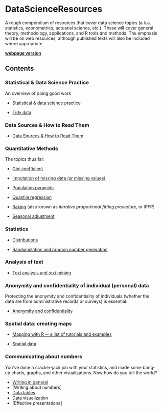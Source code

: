 # DataScienceResources

A rough compendium of resources that cover data science topics (a.k.a. statistics, econometrics, actuarial science, etc.). These will cover general theory, methodology, applications, and R tools and methods. The emphasis will be on web resources, although published texts will also be included where appropriate.

**[webpage version](http://monkmanmh.github.io/DataScienceResources/)**

## Contents

### Statistical & Data Science Practice

An overview of doing good work

* [Statistical & data science practice](https://github.com/MonkmanMH/DataScienceResources/blob/master/StatisticalPractice.md)

* [Tidy data](https://github.com/MonkmanMH/DataScienceResources/blob/master/TidyData.md)


### Data Sources & How to Read Them

* [Data Sources & How to Read Them](https://github.com/MonkmanMH/DataScienceResources/blob/master/DataSources.md)


### Quantitative Methods

The topics thus far:

* [Gini coefficient](https://github.com/MonkmanMH/DataScienceResources/blob/master/GiniCoefficient.md)

* [Imputation of missing data (or missing values)](https://github.com/MonkmanMH/DataScienceResources/blob/master/Imputation.md)

* [Population pyramids](https://github.com/MonkmanMH/DataScienceResources/blob/master/PopulationPyramids.md)

* [Quantile regression](https://github.com/MonkmanMH/DataScienceResources/blob/master/QuantileRegression.md)

* [Raking](https://github.com/MonkmanMH/DataScienceResources/blob/master/Raking.md) (also known as _iterative proportional fitting procedure_, or IPFP)

* [Seasonal adjustment](https://github.com/MonkmanMH/DataScienceResources/blob/master/SeasonalAdjustment.md)
 

### Statistics

* [Distributions](https://github.com/MonkmanMH/DataScienceResources/blob/master/Distributions.md)

* [Randomization and random number generation](https://github.com/MonkmanMH/DataScienceResources/blob/master/Random.md)

### Analysis of text

* [Text analysis and text mining](https://github.com/MonkmanMH/DataScienceResources/blob/master/TextAnalysis.md)





### Anonymity and confidentiality of individual (personal) data

Protecting the anonymity and confidentiality of individuals (whether the data are from administrative records or surveys) is essential. 

* [Anonymity and confidentiality](https://github.com/MonkmanMH/DataScienceResources/blob/master/Anonymity_Confidentiality.md)


### Spatial data: creating maps

* [Mapping with R -- a list of tutorials and examples](http://spatial.ly/r/)

* [Spatial data](https://github.com/MonkmanMH/DataScienceResources/blob/master/SpatialData.md)


### Communicating about numbers

You've done a cracker-jack job with your statistics, and made some bang-up charts, graphs, and other visualizations. Now how do you tell the world? 

* [Writing in general](https://github.com/MonkmanMH/DataScienceResources/blob/master/Writing.md)
* [Writing about numbers]
* [Data tables](https://github.com/MonkmanMH/DataScienceResources/blob/master/Data_Tables.md)
* [Data visualization](https://github.com/MonkmanMH/DataScienceResources/blob/master/Data_Visualization.md)
* [Effective presentations]


